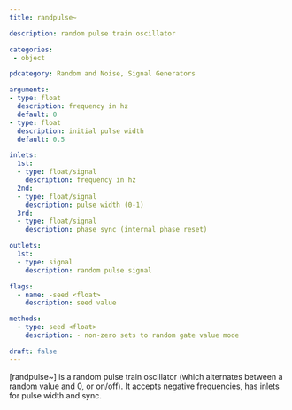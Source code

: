 ```yaml
---
title: randpulse~

description: random pulse train oscillator

categories:
 - object

pdcategory: Random and Noise, Signal Generators

arguments:
- type: float
  description: frequency in hz
  default: 0
- type: float
  description: initial pulse width
  default: 0.5

inlets:
  1st:
  - type: float/signal
    description: frequency in hz
  2nd:
  - type: float/signal
    description: pulse width (0-1)
  3rd:
  - type: float/signal
    description: phase sync (internal phase reset)

outlets:
  1st:
  - type: signal
    description: random pulse signal

flags:
  - name: -seed <float>
    description: seed value

methods:
  - type: seed <float>
    description: - non-zero sets to random gate value mode

draft: false
---
```


[randpulse~] is a random pulse train oscillator (which alternates between a random value and 0, or on/off). It accepts negative frequencies, has inlets for pulse width and sync.
